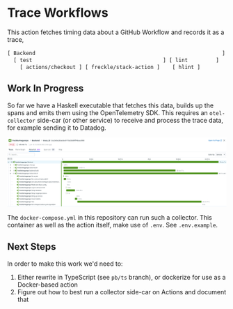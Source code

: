 # Trace Workflows

This action fetches timing data about a GitHub Workflow and records it as a
trace,

```
[ Backend                                                            ]
  [ test                                          ] [ lint         ]
    [ actions/checkout ] [ freckle/stack-action ]    [ hlint ]
```

## Work In Progress

So far we have a Haskell executable that fetches this data, builds up the spans
and emits them using the OpenTelemetry SDK. This requires an `otel-collector`
side-car (or other service) to receive and process the trace data, for example
sending it to Datadog.

![](./files/waterfall.png)

The `docker-compose.yml` in this repository can run such a collector. This
container as well as the action itself, make use of `.env`. See `.env.example`.

## Next Steps

In order to make this work we'd need to:

1. Either rewrite in TypeScript (see `pb/ts` branch), or dockerize for use as a
   Docker-based action
2. Figure out how to best run a collector side-car on Actions and document that

